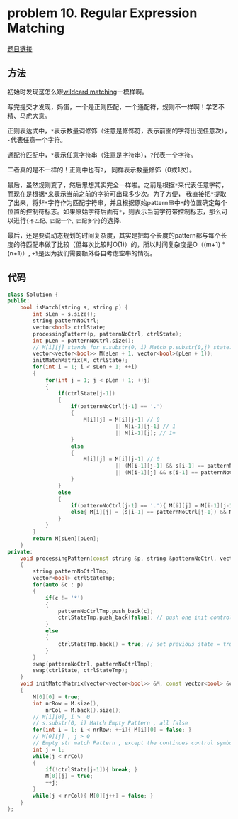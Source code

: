# problem 10. Regular Expression Matching

[题目链接](https://leetcode.com/problems/regular-expression-matching/)

## 方法

初始时发现这怎么跟[wildcard matching](https://leetcode.com/problems/wildcard-matching/)一模样啊。

写完提交才发现，妈蛋，一个是正则匹配，一个通配符，规则不一样啊！学艺不精、马虎大意。

正则表达式中，`*`表示数量词修饰（注意是修饰符，表示前面的字符出现任意次），`·`代表任意一个字符。

通配符匹配中，`*`表示任意字符串（注意是字符串），`?`代表一个字符。

二者真的是不一样的！正则中也有`?`， 同样表示数量修饰（0或1次）。

最后，虽然规则变了，然后思想其实完全一样啦。之前是根据`*`来代表任意字符，而现在是根据`*`来表示当前之前的字符可出现多少次。为了方便， 我直接把`*`提取了出来，将非`*`字符作为匹配字符串，并且根据原始pattern串中`*`的位置确定每个位置的控制符标志。如果原始字符后面有`*`，则表示当前字符带控制标志，那么可以进行`{不匹配、匹配一个、匹配多个}`的选择.

最后，还是要说动态规划的时间复杂度，其实是把每个长度的pattern都与每个长度的待匹配串做了比较（但每次比较时O(1)）的，所以时间复杂度是O（(m+1) * (n+1)）, `+1`是因为我们需要额外各自考虑空串的情况。

## 代码

```C++
class Solution {
public:
    bool isMatch(string s, string p) {
        int sLen = s.size();
        string patternNoCtrl;
        vector<bool> ctrlState;
        processingPattern(p, patternNoCtrl, ctrlState);
        int pLen = patternNoCtrl.size();
        // M[i][j] stands for s.substr(0, i) Match p.substr(0,j) state.
        vector<vector<bool>> M(sLen + 1, vector<bool>(pLen + 1));
        initMatchMatrix(M, ctrlState);
        for(int i = 1; i < sLen + 1; ++i)
        {
            for(int j = 1; j < pLen + 1; ++j)
            {
                if(ctrlState[j-1])
                {
                    if(patternNoCtrl[j-1] == '.')
                    {
                        M[i][j] = M[i][j-1] // 0
                                  || M[i-1][j-1] // 1
                                  || M[i-1][j]; // 1+
                    }
                    else
                    {
                        M[i][j] = M[i][j-1] // 0
                                  || (M[i-1][j-1] && s[i-1] == patternNoCtrl[j-1]) // 1
                                  || (M[i-1][j] && s[i-1] == patternNoCtrl[j-1]); // 1+
                    }
                }
                else
                {
                    if(patternNoCtrl[j-1] == '.'){ M[i][j] = M[i-1][j-1]; }
                    else{ M[i][j] = (s[i-1] == patternNoCtrl[j-1]) && M[i-1][j-1]; }
                }
            }
        }
        return M[sLen][pLen];
    }
private:
    void processingPattern(const string &p, string &patternNoCtrl, vector<bool> &ctrlState)
    {
        string patternNoCtrlTmp;
        vector<bool> ctrlStateTmp;
        for(auto &c : p)
        {
            if(c != '*')
            {
                patternNoCtrlTmp.push_back(c);
                ctrlStateTmp.push_back(false); // push one init control state(false)
            }
            else
            {
                ctrlStateTmp.back() = true; // set previous state = true
            }
        }
        swap(patternNoCtrl, patternNoCtrlTmp);
        swap(ctrlState, ctrlStateTmp);
    }
    void initMatchMatrix(vector<vector<bool>> &M, const vector<bool> &ctrlState)
    {
        M[0][0] = true;
        int nrRow = M.size(),
            nrCol = M.back().size();
        // M[i][0], i >  0
        // s.substr(0, i) Match Empty Pattern , all false
        for(int i = 1; i < nrRow; ++i){ M[i][0] = false; }
        // M[0][j] , j > 0
        // Empty str match Pattern , except the continues control symbol(*)
        int j = 1;
        while(j < nrCol)
        {
            if(!ctrlState[j-1]){ break; }
            M[0][j] = true;
            ++j;
        }
        while(j < nrCol){ M[0][j++] = false; }
    }
};
```